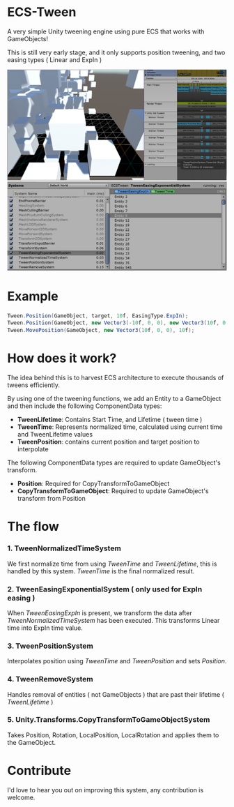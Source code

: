 # ECS-Tween
A very simple Unity tweening engine using pure ECS that works with GameObjects!

This is still very early stage, and it only supports position tweening, and two easing types ( Linear and ExpIn )

![Main screenshot](/Screenshots/main.png)
![Entities](/Screenshots/entities.png)

# Example
```csharp
Tween.Position(GameObject, target, 10f, EasingType.ExpIn);
Tween.Position(GameObject, new Vector3(-10f, 0, 0), new Vector3(10f, 0, 0), 10f, EasingType.Linear);
Tween.MovePosition(GameObject, new Vector3(10f, 0, 0), 10f);
```

# How does it work?
The idea behind this is to harvest ECS architecture to execute thousands of tweens efficiently.

By using one of the tweening functions, we add an Entity to a GameObject and then include the following ComponentData types:
* **TweenLifetime**: Contains Start Time, and Lifetime ( tween time )
* **TweenTime**: Represents normalized time, calculated using current time and TweenLifetime values
* **TweenPosition**: contains current position and target position to interpolate

The following ComponentData types are required to update GameObject's transform.
* **Position**: Required for CopyTransformToGameObject
* **CopyTransformToGameObject**: Required to update GameObject's transform from Position

# The flow

### 1. TweenNormalizedTimeSystem
We first normalize time from using _TweenTime_ and _TweenLifetime_, this is handled by this system. _TweenTime_ is the final normalized result.

### 2. TweenEasingExponentialSystem ( only used for ExpIn easing )
When _TweenEasingExpIn_ is present, we transform the data after _TweenNormalizedTimeSystem_ has been executed. This transforms Linear time into ExpIn time value.

### 3. TweenPositionSystem
Interpolates position using _TweenTime_ and _TweenPosition_ and sets _Position_.

### 4. TweenRemoveSystem
Handles removal of entities ( not GameObjects ) that are past their lifetime ( _TweenLifetime_ )

### 5. Unity.Transforms.CopyTransformToGameObjectSystem
Takes Position, Rotation, LocalPosition, LocalRotation and applies them to the GameObject.

# Contribute

I'd love to hear you out on improving this system, any contribution is welcome.
